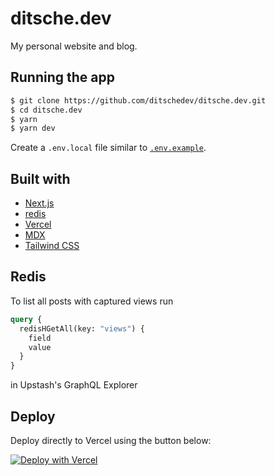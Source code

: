# ditsche.dev

My personal website and blog.

## Running the app

```bash
$ git clone https://github.com/ditschedev/ditsche.dev.git
$ cd ditsche.dev
$ yarn
$ yarn dev
```
Create a `.env.local` file similar to [`.env.example`](https://github.com/ditschedev/ditsche.dev/blob/master/.env.example).

## Built with

- [Next.js](https://nextjs.org/)
- [redis](https://redis.io)
- [Vercel](https://vercel.com)
- [MDX](https://github.com/mdx-js/mdx)
- [Tailwind CSS](https://tailwindcss.com/)

## Redis
To list all posts with captured views run
```graphql
query {
  redisHGetAll(key: "views") {
    field
    value
  }
}
```
in Upstash's GraphQL Explorer


## Deploy
Deploy directly to Vercel using the button below:

[![Deploy with Vercel](https://vercel.com/button)](https://vercel.com/new/git/external?repository-url=https%3A%2F%2Fgithub.com%2Fditschedev%2Fditsche.dev)